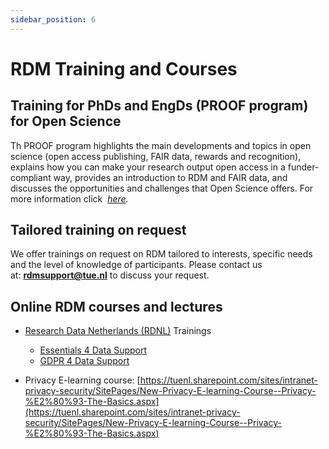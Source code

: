 ```yaml
---
sidebar_position: 6
---
```


# RDM Training and Courses

## Training for PhDs and EngDs (PROOF program) for Open Science

Th PROOF program highlights the main developments and topics in open science (open access publishing, FAIR data, rewards and recognition), explains how you can make your research output open access in a funder-compliant way, provides an introduction to RDM and FAIR data, and discusses the opportunities and challenges that Open Science offers. For more information click  [_here_](https://tuenl.sharepoint.com/sites/intranet-human-resources-management/SitePages/open-science.aspx)_._

## **Tailored training on request**

We offer trainings on request on RDM tailored to interests, specific needs and the level of knowledge of participants. Please contact us at: [**rdmsupport@tue.nl**](https://www.tue.nl/en/our-university/library/library-for-researchers-and-phds/research-data-management/rdm-training-and-courses) to discuss your request.

## **Online RDM courses and lectures**

- [Research Data Netherlands (RDNL)](https://researchdata.nl) Trainings

  - [Essentials 4 Data Support](https://researchdata.nl/en/services/cursus/)
  - [GDPR 4 Data Support](https://researchdata.nl/en/gdpr-4-data-support-staff/)

- Privacy E-learning course:
  [https://tuenl.sharepoint.com/sites/intranet-privacy-security/SitePages/New-Privacy-E-learning-Course--Privacy-%E2%80%93-The-Basics.aspx](https://tuenl.sharepoint.com/sites/intranet-privacy-security/SitePages/New-Privacy-E-learning-Course--Privacy-%E2%80%93-The-Basics.aspx)
